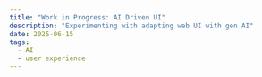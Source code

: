 ```yaml
---
title: "Work in Progress: AI Driven UI"
description: "Experimenting with adapting web UI with gen AI"
date: 2025-06-15
tags: 
  - AI
  - user experience
---
```


